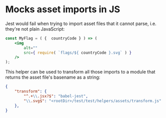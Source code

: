 # Mocks asset imports in JS

Jest would fail when trying to import asset files that it cannot parse,
i.e. they're not plain JavaScript:

```jsx
const MyFlag = ( {  countryCode } ) => (
	<img
		alt=""
		src={ require( `flags/${ countryCode }.svg` ) }
	/>
);

```

This helper can be used to transform all those imports to a module that returns
the asset file's basename as a string:

```json
{
	"transform": {
		"^.+\\.jsx?$": "babel-jest",
		"\\.svg$": "<rootDir>/test/test/helpers/assets/transform.js"
	},
}
```

